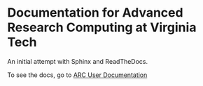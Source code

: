 # Documentation for Advanced Research Computing at Virginia Tech

An initial attempt with Sphinx and ReadTheDocs.

To see the docs, go to [ARC User Documentation](https://arc-rtd.readthedocs.io/en/latest/index.html)
